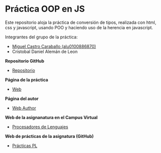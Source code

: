 # Práctica OOP en JS

Este repositorio aloja la práctica de conversión de tipos, realizada con html, css y javascript, usando POO y haciendo uso de la herencia en javascript.

Integrantes del grupo de la práctica:
* [Miguel Castro Caraballo (alu0100886870)](https://alu0100886870.github.io)
* Cristobal Daniel Alemán de Leon


**Repositorio GitHub**

* [Repositorio](https://github.com/ULL-ESIT-GRADOII-PL/object-oriented-programming-in-js-miguel-cristobal)

**Página de la práctica**

* [Web](http://ull-esit-gradoii-pl.github.io/object-oriented-programming-in-js-miguel-cristobal)

**Página del autor**

* [Web Author](https://alu0100886870.github.io)

**Web de la asignanatura en el Campus Virtual**

* [Procesadores de Lenguajes](https://campusvirtual.ull.es/1516/course/view.php?id=178)

**Web de prácticas de la asignatura (GitHub)**

* [Prácticas PL](https://alu0100886870.github.io/pl.html)

